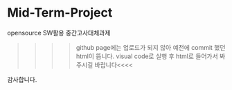 # Mid-Term-Project
opensource SW활용 중간고사대체과제

>>>>github page에는 업로드가 되지 않아 예전에 commit 했던 html이 뜹니다. visual code로 실행 후 html로 들어가서 봐주시길 바랍니다<<<<

감사합니다.
